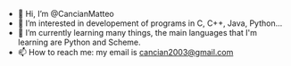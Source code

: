 - 👋 Hi, I’m @CancianMatteo
- 👀 I’m interested in developement of programs in C, C++, Java, Python...
- 🌱 I’m currently learning many things, the main languages that I'm learning are Python and Scheme.
- 📫 How to reach me: my email is cancian2003@gmail.com

<!---
CancianMatteo/CancianMatteo is a ✨ special ✨ repository because its `README.md` (this file) appears on your GitHub profile.
You can click the Preview link to take a look at your changes.
--->
